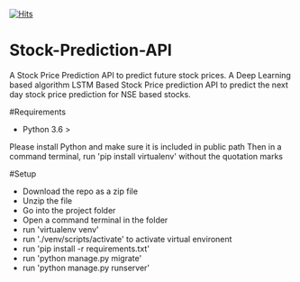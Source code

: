 [![Hits](https://hits.seeyoufarm.com/api/count/incr/badge.svg?url=https%3A%2F%2Fgithub.com%2Fdhmehta24%2FStock-Prediction-API&count_bg=%2379C83D&title_bg=%23555555&icon=&icon_color=%23E7E7E7&title=hits&edge_flat=false)](https://hits.seeyoufarm.com)

# Stock-Prediction-API
A Stock Price Prediction API to predict future stock prices. A Deep Learning based algorithm LSTM Based Stock Price prediction API to predict the next day stock price prediction for NSE based stocks.

#Requirements
- Python 3.6 >

Please install Python and make sure it is included in public path
Then in a command terminal, run 'pip install virtualenv' without the quotation marks

#Setup
- Download the repo as a zip file
- Unzip the file
- Go into the project folder
- Open a command terminal in the folder
- run 'virtualenv venv'
- run './venv/scripts/activate' to activate virtual environent
- run 'pip install -r requirements.txt'
- run 'python manage.py migrate'
- run 'python manage.py runserver'
